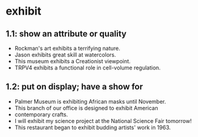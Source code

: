 # exhibit
## 1.1: show an attribute or quality

  *  Rockman's art exhibits a terrifying nature.
  *  Jason exhibits great skill at watercolors.
  *  This museum exhibits a Creationist viewpoint.
  *  TRPV4 exhibits a functional role in cell-volume regulation.

## 1.2: put on display; have a show for

  *  Palmer Museum is exhibiting African masks until November.
  *  This branch of our office is designed to exhibit American
  *  contemporary crafts.
  *  I will exhibit my science project at the National Science Fair tomorrow!
  *  This restaurant began to exhibit budding artists' work in 1963.
